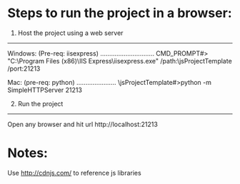 Steps to run the project in a browser:
=====================================

1. Host the project using a web server
--------------------------------------
Windows: (Pre-req: iisexpress)
..............................
	CMD_PROMPT#> "C:\Program Files (x86)\IIS Express\iisexpress.exe" /path:<root>\jsProjectTemplate /port:21213

Mac: (pre-req: python)
......................
	<root>\jsProjectTemplate#>python -m SimpleHTTPServer 21213

2. Run the project
------------------
Open any browser and hit url http://localhost:21213


Notes:
=====
Use http://cdnjs.com/ to reference js libraries
